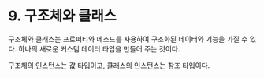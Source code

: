 # 9. 구조체와 클래스
구조체와 클래스는 프로퍼티와 메소드를 사용하여 구조화된 데이터와 기능을 가질 수 있다.
하나의 새로운 커스텀 데이터 타입을 만들어 주는 것이다.

구조체의 인스턴스는 값 타입이고, 클래스의 인스턴스는 참조 타입이다.
